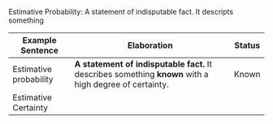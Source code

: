 Estimative Probability: A statement of indisputable fact. It descripts something

| Example Sentence       | Elaboration                                                                                             | Status |
| ---------------------- | ------------------------------------------------------------------------------------------------------- | ------ |
| Estimative probability | **A statement of indisputable fact.** It describes something **known** with a high degree of certainty. | Known  |
| Estimative Certainty                       |                                                                                                         |        |
